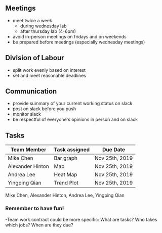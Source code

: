 ## Meetings
- meet twice a week
  - during wednesday lab
  - after thursday lab (4-6pm)
- avoid in-person meetings on fridays and on weekends
- be prepared before meetings (especially wednesday meetings)
 
## Division of Labour
- split work evenly based on interest
- set and meet reasonable deadlines

## Communication
- provide summary of your current working status on slack
- post on slack before you push
- monitor slack
- be respectful of everyone's opinions in person and on slack

## Tasks
|Team Member| Task assigned | Due Date|
|---|---|---|
|Mike Chen| Bar graph| Nov 25th, 2019|
|Alexander Hinton| Map|Nov 25th, 2019|
|Andrea Lee| Heat Map| Nov 25th, 2019|
|Yingping Qian| Trend Plot| Nov 25th, 2019|



Mike Chen, Alexander Hinton, Andrea Lee, Yingping Qian

### Remember to have fun!


-Team work contract could be more specific: What are tasks? Who takes which jobs? When are they due?